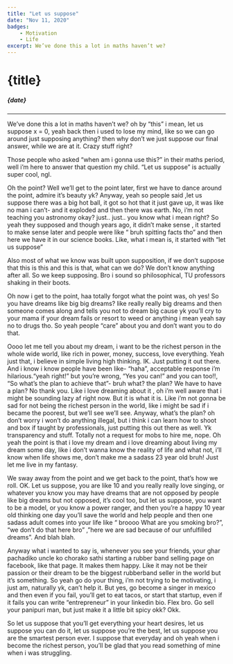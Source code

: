 ```yaml
---
title: "Let us suppose"
date: "Nov 11, 2020"
badges:
    - Motivation
    - Life
excerpt: We’ve done this a lot in maths haven’t we?
---
```


# {title}

##### {date}

<hr>
We’ve done this a lot in maths haven’t we? oh by “this” i mean, let us suppose x = 0, yeah back then i used to lose my mind, like so we can go around just supposing anything? then why don’t we just suppose our final answer, while we are at it. Crazy stuff right?

Those people who asked “when am i gonna use this?” in their maths period, well i’m here to answer that question my child. “Let us suppose” is actually super cool, ngl.

Oh the point? Well we’ll get to the point later, first we have to dance around the point, admire it’s beauty yk? Anyway, yeah so people said ,let us suppose there was a big hot ball, it got so hot that it just gave up, it was like no man i can’t- and it exploded and then there was earth. No, i’m not teaching you astronomy okay? just.. just.. you know what i mean right? So yeah they supposed and though years ago, it didn’t make sense , it started to make sense later and people were like “ bruh spitting facts tho” and then here we have it in our science books. Like, what i mean is, it started with “let us suppose”

Also most of what we know was built upon supposition, if we don’t suppose that this is this and this is that, what can we do? We don’t know anything after all. So we keep supposing. Bro i sound so philosophical, TU professors shaking in their boots.

Oh now i get to the point, haa totally forgot what the point was, oh yes! So you have dreams like big big dreams? like really really big dreams and then someone comes along and tells you not to dream big cause yk you’ll cry to your mama if your dream fails or resort to weed or anything i mean yeah say no to drugs tho. So yeah people “care” about you and don’t want you to do that.

Oooo let me tell you about my dream, i want to be the richest person in the whole wide world, like rich in power, money, success, love everything. Yeah just that, i believe in simple living high thinking. IK. Just putting it out there. And i know i know people have been like- “haha”, acceptable response i’m hilarious.“yeah right!” but you’re wrong, “Yes you can!” and you can too!!, “So what’s the plan to achieve that”- bruh what? the plan? We have to have a plan? No thank you. Like i love dreaming about it , oh i’m well aware that i might be sounding lazy af right now. But it is what it is. Like i’m not gonna be sad for not being the richest person in the world, like i might be sad if i became the poorest, but we’ll see we’ll see. Anyway, what’s the plan? oh don’t worry i won’t do anything illegal, but i think i can learn how to shoot and box if taught by professionals, just putting this out there as well. Yk transparency and stuff. Totally not a request for mobs to hire me, nope. Oh yeah the point is that i love my dream and i love dreaming about living my dream some day, like i don’t wanna know the reality of life and what not, i’ll know when life shows me, don’t make me a sadass 23 year old bruh! Just let me live in my fantasy.

We sway away from the point and we get back to the point, that’s how we roll. OK. Let us suppose, you are like 10 and you really really love singing, or whatever you know you may have dreams that are not opposed by people like big dreams but not opposed, it’s cool too, but let us suppose, you want to be a model, or you know a power ranger, and then you’re a happy 10 year old thinking one day you’ll save the world and help people and then one sadass adult comes into your life like “ broooo What are you smoking bro?”, “we don’t do that here bro” ,”here we are sad because of our unfulfilled dreams”. And blah blah.

Anyway what i wanted to say is, whenever you see your friends, your ghar pachadiko uncle ko chorako sathi starting a rubber band selling page on facebook, like that page. It makes them happy. Like it may not be their passion or their dream to be the biggest rubberband seller in the world but it’s something. So yeah go do your thing, i’m not trying to be motivating, i just am, naturally yk, can’t help it. But yes, go become a singer in mexico and then even if you fail, you’ll get to eat tacos, or start that startup, even if it fails you can write “entrepreneur” in your linkedin bio. Flex bro. Go sell your panipuri man, but just make it a little bit spicy okk? Okk.

So let us suppose that you’ll get everything your heart desires, let us suppose you can do it, let us suppose you’re the best, let us suppose you are the smartest person ever. I suppose that everyday and oh yeah when i become the richest person, you’ll be glad that you read something of mine when i was struggling.
